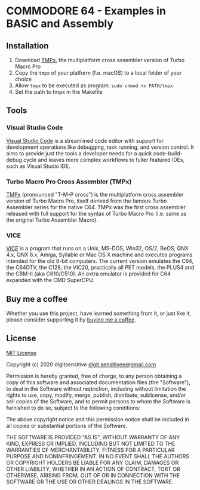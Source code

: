 COMMODORE 64 - Examples in BASIC and Assembly
==============

## Installation

1. Download [TMPx](https://style64.org/release/tmpx-v1.1.0-style), the multiplatform cross assembler version of Turbo Macro Pro
2. Copy the `tmpx` of your platform (f.e. macOS) to a local folder of your choice
3. Allow `tmpx` to be executed as program: `sudo chmod +x PATH/tmpx`
4. Set the path to tmpx in the Makefile

## Tools

### Visual Studio Code
[Visual Studio Code](https://code.visualstudio.com) is a streamlined code editor with support for development operations like debugging, task running, and version control. 
It aims to provide just the tools a developer needs for a quick code-build-debug
cycle and leaves more complex workflows to fuller featured IDEs, such as Visual Studio IDE.

### Turbo Macro Pro Cross Assembler (TMPx)
[TMPx](http://turbo.style64.org) (pronounced "T-M-P cross") is the multiplatform cross assembler version of Turbo Macro Pro, itself derived from the famous Turbo Assembler series for the 
native C64. TMPx was the first cross assembler released with full support for the
syntax of Turbo Macro Pro (i.e. same as the original Turbo Assembler Macro).

### VICE
[VICE](https://vice-emu.sourceforge.io) is a program that runs on a Unix, 
MS-DOS, Win32, OS/2, BeOS, QNX 4.x, QNX 6.x, Amiga, Syllable or Mac OS X machine
and executes programs intended for the old 8-bit computers.
The current version emulates the C64, the C64DTV, the C128, the VIC20, 
practically all PET models, the PLUS4 and the CBM-II (aka C610/C510).
An extra emulator is provided for C64 expanded with the CMD SuperCPU.

## Buy me a coffee

Whether you use this project, have learned something from it, or just like it, please consider supporting it by [buying me a coffee](https://www.buymeacoffee.com/JZDVjsT26).

## License

[MIT License](https://opensource.org/licenses/mit-license.php)

Copyright (c) 2020 digitsensitive <digit.sensitivee@gmail.com>

Permission is hereby granted, free of charge, to any person obtaining a copy
of this software and associated documentation files (the "Software"), to deal 
in the Software without restriction, including without limitation the rights 
to use, copy, modify, merge, publish, distribute, sublicense, and/or sell 
copies of the Software, and to permit persons to whom the Software is 
furnished to do so, subject to the following conditions:

The above copyright notice and this permission notice shall be included in all
 copies or substantial portions of the Software.

THE SOFTWARE IS PROVIDED "AS IS", WITHOUT WARRANTY OF ANY KIND, EXPRESS OR
IMPLIED, INCLUDING BUT NOT LIMITED TO THE WARRANTIES OF MERCHANTABILITY,
FITNESS FOR A PARTICULAR PURPOSE AND NONINFRINGEMENT. IN NO EVENT SHALL THE
AUTHORS OR COPYRIGHT HOLDERS BE LIABLE FOR ANY CLAIM, DAMAGES OR OTHER
LIABILITY, WHETHER IN AN ACTION OF CONTRACT, TORT OR OTHERWISE, ARISING FROM,
OUT OF OR IN CONNECTION WITH THE SOFTWARE OR THE USE OR OTHER DEALINGS IN THE
SOFTWARE.